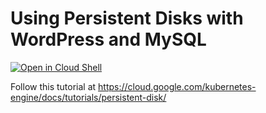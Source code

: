 # Using Persistent Disks with WordPress and MySQL

[![Open in Cloud Shell](https://gstatic.com/cloudssh/images/open-btn.svg)](https://ssh.cloud.google.com/cloudshell/editor?cloudshell_git_repo=https://github.com/GoogleCloudPlatform/kubernetes-engine-samples&cloudshell_tutorial=wordpress-persistent-disks/README.md&cloudshell_workspace=wordpress-persistent-disks/)

Follow this tutorial at https://cloud.google.com/kubernetes-engine/docs/tutorials/persistent-disk/


